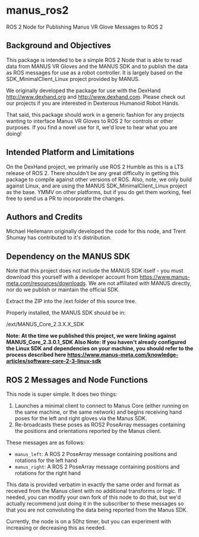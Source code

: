 # manus_ros2
ROS 2 Node for Publishing Manus VR Glove Messages to ROS 2

## Background and Objectives
This package is intended to be a simple ROS 2 Node that is able to read data from MANUS VR Gloves and the MANUS SDK and to publish the data as ROS messages for use as a robot controller. It is largely based on the SDK_MinimalClient_Linux project provided by MANUS.

We originally developed the package for use with the DexHand http://www.dexhand.org and http://www.dexhand.com. Please check out our projects if you are interested in Dexterous Humanoid Robot Hands.

That said, this package should work in a generic fashion for any projects wanting to interface Manus VR Gloves to ROS 2 for controls or other purposes. If you find a novel use for it, we'd love to hear what you are doing!

## Intended Platform and Limitations
On the DexHand project, we primarily use ROS 2 Humble as this is a LTS release of ROS 2. There shouldn't be any great difficulty in getting this package to compile against other versions of ROS. Also, note, we only build against Linux, and are using the MANUS SDK_MinimalClient_Linux project as the base. YMMV on other platforms, but if you do get them working, feel free to send us a PR to incorporate the changes.

## Authors and Credits
Michael Heilemann originally developed the code for this node, and Trent Shumay has contributed to it's distribution.

## Dependency on the MANUS SDK
Note that this project does not include the MANUS SDK itself - you must download this yourself with a developer account from https://www.manus-meta.com/resources/downloads. We are not affiliated with MANUS directly, nor do we publish or maintain the official SDK. 

Extract the ZIP into the /ext folder of this source tree. 

Properly installed, the MANUS SDK should be in:

/ext/MANUS_Core_2.3.X.X_SDK

**Note: At the time we published this project, we were linking against MANUS_Core_2.3.0.1_SDK**
**Also Note: If you haven't already configured the Linux SDK and dependencies on your machine, you should refer to the process described here https://www.manus-meta.com/knowledge-articles/software-core-2-3-linux-sdk**

## ROS 2 Messages and Node Functions
This node is super simple. It does two things:

1) Launches a minimal client to connect to Manus Core (either running on the same machine, or the same network) and begins receiving hand poses for the left and right gloves via the Manus SDK.
2) Re-broadcasts these poses as ROS2 PoseArray messages containing the positions and orientations reported by the Manus client.

These messages are as follows:

- `manus_left`: A ROS 2 PoseArray message containing positions and rotations for the left hand
- `manus_right`: A ROS 2 PoseArray message containing positions and rotations for the right hand

This data is provided verbatim in exactly the same order and format as received from the Manus client with no additional transforms or logic. If needed, you can modify your own fork of this node to do that, but we'd actually recommend just doing it in the subscriber to these messages so that you are not convoluting the data being reported from the Manus SDK. 

Currently, the node is on a 50hz timer, but you can experiment with increasing or decreasing this as needed.


